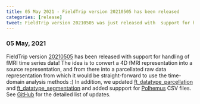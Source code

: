 ```yaml
---
title: 05 May 2021 - FieldTrip version 20210505 has been released
categories: [release]
tweet: FieldTrip version 20210505 was just released with  support for handling of fMRI time series data! In addition to updates to source data parcellation/segmentation and support for Polhemus CSV files. See http://www.fieldtriptoolbox.org/#05-may-2021
---
```


### 05 May, 2021

FieldTrip version [20210505](http://github.com/fieldtrip/fieldtrip/releases/tag/20210505) has been released with support for handling of fMRI time series data! The idea is to convert a 4D fMRI representation into a source representation, and from there into a parcellated raw data representation from which it would be straight-forward to use the time-domain analysis methods :) In addition, we updated [ft_datatype_parcellation](https://www.fieldtriptoolbox.org/reference/ft_datatype_parcellation/) and [ft_datatype_segmentation](https://www.fieldtriptoolbox.org/reference/ft_datatype_segmentation/) and added suppport for [Polhemus](https://polhemus.com/motion-tracking/all-trackers/liberty) CSV files. See [GitHub](https://github.com/fieldtrip/fieldtrip/compare/20210501...20210505) for the detailed list of updates.
